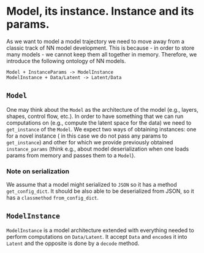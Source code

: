# Model, its instance. Instance and its params.

As we want to model a model trajectory we need to move away from a classic track of NN model 
development. This is because - in order to store many models - we cannot keep them all together in memory. Therefore, we introduce the following ontology of NN models.

    Model + InstanceParams -> ModelInstance
    ModelInstance + Data/Latent -> Latent/Data 

## `Model`
One may think about the `Model` as the architecture of the model (e.g., layers, shapes,
control flow, etc.). In order to have something that we can run computations on (e.g., compute the latent space for the data)
we need to `get_instance` of the `Model`. We expect two ways of obtaining instances: one for a novel instance (
in this case we do not pass any params to `get_instance`) and other for which we provide previously obtained `instance_params`
(think e.g., about model deserialization when one loads params from memory and passes them to a `Model`).

### Note on serialization

We assume that a model might serialized to `JSON` so it has a method `get_config_dict`. It should be also able to be deserialized
from JSON, so it has a `classmethod` `from_config_dict`.

## `ModelInstance`

`ModelInstance` is a model architecture extended with everything needed to perform computations on `Data/Latent`. It
accept `Data` and `encode`s it into `Latent` and the opposite is done by a `decode` method.


